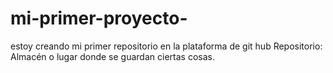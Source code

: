 # mi-primer-proyecto-
estoy creando mi primer repositorio en la plataforma de git hub
Repositorio: Almacén o lugar donde se guardan ciertas cosas.

